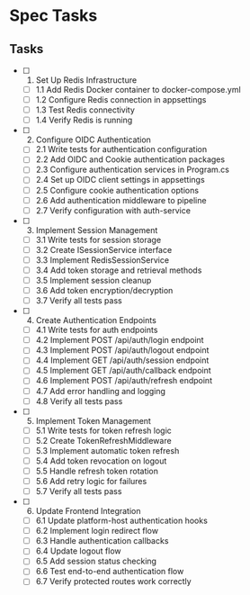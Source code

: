 # Spec Tasks

## Tasks

- [ ] 1. Set Up Redis Infrastructure
  - [ ] 1.1 Add Redis Docker container to docker-compose.yml
  - [ ] 1.2 Configure Redis connection in appsettings
  - [ ] 1.3 Test Redis connectivity
  - [ ] 1.4 Verify Redis is running

- [ ] 2. Configure OIDC Authentication
  - [ ] 2.1 Write tests for authentication configuration
  - [ ] 2.2 Add OIDC and Cookie authentication packages
  - [ ] 2.3 Configure authentication services in Program.cs
  - [ ] 2.4 Set up OIDC client settings in appsettings
  - [ ] 2.5 Configure cookie authentication options
  - [ ] 2.6 Add authentication middleware to pipeline
  - [ ] 2.7 Verify configuration with auth-service

- [ ] 3. Implement Session Management
  - [ ] 3.1 Write tests for session storage
  - [ ] 3.2 Create ISessionService interface
  - [ ] 3.3 Implement RedisSessionService
  - [ ] 3.4 Add token storage and retrieval methods
  - [ ] 3.5 Implement session cleanup
  - [ ] 3.6 Add token encryption/decryption
  - [ ] 3.7 Verify all tests pass

- [ ] 4. Create Authentication Endpoints
  - [ ] 4.1 Write tests for auth endpoints
  - [ ] 4.2 Implement POST /api/auth/login endpoint
  - [ ] 4.3 Implement POST /api/auth/logout endpoint
  - [ ] 4.4 Implement GET /api/auth/session endpoint
  - [ ] 4.5 Implement GET /api/auth/callback endpoint
  - [ ] 4.6 Implement POST /api/auth/refresh endpoint
  - [ ] 4.7 Add error handling and logging
  - [ ] 4.8 Verify all tests pass

- [ ] 5. Implement Token Management
  - [ ] 5.1 Write tests for token refresh logic
  - [ ] 5.2 Create TokenRefreshMiddleware
  - [ ] 5.3 Implement automatic token refresh
  - [ ] 5.4 Add token revocation on logout
  - [ ] 5.5 Handle refresh token rotation
  - [ ] 5.6 Add retry logic for failures
  - [ ] 5.7 Verify all tests pass

- [ ] 6. Update Frontend Integration
  - [ ] 6.1 Update platform-host authentication hooks
  - [ ] 6.2 Implement login redirect flow
  - [ ] 6.3 Handle authentication callbacks
  - [ ] 6.4 Update logout flow
  - [ ] 6.5 Add session status checking
  - [ ] 6.6 Test end-to-end authentication flow
  - [ ] 6.7 Verify protected routes work correctly